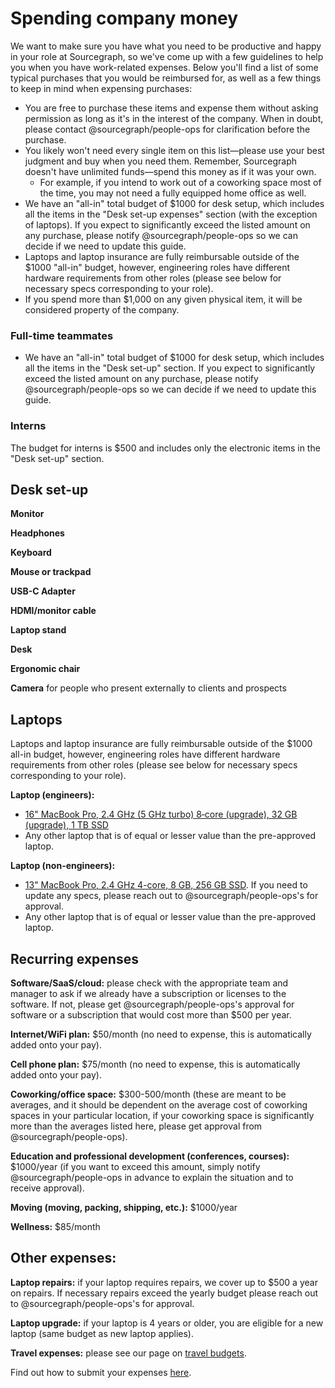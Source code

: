 # Spending company money

We want to make sure you have what you need to be productive and happy in your role at Sourcegraph, so we've come up with a few guidelines to help you when you have work-related expenses. Below you'll find a list of some typical purchases that you would be reimbursed for, as well as a few things to keep in mind when expensing purchases:

- You are free to purchase these items and expense them without asking permission as long as it's in the interest of the company. When in doubt, please contact @sourcegraph/people-ops for clarification before the purchase.
- You likely won't need every single item on this list—please use your best judgment and buy when you need them. Remember, Sourcegraph doesn't have unlimited funds—spend this money as if it was your own.
  - For example, if you intend to work out of a coworking space most of the time, you may not need a fully equipped home office as well.
- We have an "all-in" total budget of $1000 for desk setup, which includes all the items in the "Desk set-up expenses" section (with the exception of laptops). If you expect to significantly exceed the listed amount on any purchase, please notify @sourcegraph/people-ops so we can decide if we need to update this guide.
- Laptops and laptop insurance are fully reimbursable outside of the $1000 "all-in" budget, however, engineering roles have different hardware requirements from other roles (please see below for necessary specs corresponding to your role).
- If you spend more than $1,000 on any given physical item, it will be considered property of the company.

### Full-time teammates
- We have an "all-in" total budget of $1000 for desk setup, which includes all the items in the "Desk set-up" section. If you expect to significantly exceed the listed amount on any purchase, please notify @sourcegraph/people-ops so we can decide if we need to update this guide.

### Interns
The budget for interns is $500 and includes only the electronic items in the "Desk set-up" section.

## Desk set-up

**Monitor**

**Headphones**

**Keyboard**

**Mouse or trackpad**

**USB-C Adapter**

**HDMI/monitor cable**

**Laptop stand**

**Desk** 

**Ergonomic chair**

**Camera** for people who present externally to clients and prospects

## Laptops
Laptops and laptop insurance are fully reimbursable outside of the $1000 all-in budget, however, engineering roles have different hardware requirements from other roles (please see below for necessary specs corresponding to your role).

**Laptop (engineers):**

- [16" MacBook Pro, 2.4 GHz (5 GHz turbo) 8‑core (upgrade), 32 GB (upgrade), 1 TB SSD](https://www.apple.com/shop/buy-mac/macbook-pro/16-inch-space-gray-1tb-2.3ghz-8-core-processor#)
- Any other laptop that is of equal or lesser value than the pre-approved laptop.

**Laptop (non-engineers):** 

- [13" MacBook Pro, 2.4 GHz 4-core, 8 GB, 256 GB SSD](https://www.apple.com/shop/buy-mac/macbook-pro/13-inch-space-gray-256gb-2.4ghz-quad-core-processor-with-turbo-boost-up-to-4.1ghz#). If you need to update any specs, please reach out to @sourcegraph/people-ops's for approval. 
- Any other laptop that is of equal or lesser value than the pre-approved laptop.

## Recurring expenses

**Software/SaaS/cloud:** please check with the appropriate team and manager to ask if we already have a subscription or licenses to the software. If not, please get @sourcegraph/people-ops's approval for software or a subscription that would cost more than $500 per year.

**Internet/WiFi plan:** $50/month (no need to expense, this is automatically added onto your pay).

**Cell phone plan:** $75/month (no need to expense, this is automatically added onto your pay).

**Coworking/office space:** $300-500/month (these are meant to be averages, and it should be dependent on the average cost of coworking spaces in your particular location, if your coworking space is significantly more than the averages listed here, please get approval from @sourcegraph/people-ops). 

**Education and professional development (conferences, courses):** $1000/year (if you want to exceed this amount, simply notify @sourcegraph/people-ops in advance to explain the situation and to receive approval).

**Moving (moving, packing, shipping, etc.):** $1000/year

**Wellness:** $85/month

## Other expenses:

**Laptop repairs:** if your laptop requires repairs, we cover up to $500 a year on repairs. If necessary repairs exceed the yearly budget please reach out to @sourcegraph/people-ops's for approval.

**Laptop upgrade:** if your laptop is 4 years or older, you are eligible for a new laptop (same budget as new laptop applies).

**Travel expenses:** please see our page on [travel budgets](https://about.sourcegraph.com/handbook/people-ops/travel). 

Find out how to submit your expenses [here](https://about.sourcegraph.com/handbook/people-ops/expenses).
